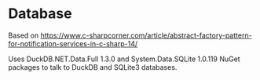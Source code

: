# Database

Based on https://www.c-sharpcorner.com/article/abstract-factory-pattern-for-notification-services-in-c-sharp-14/

Uses DuckDB.NET.Data.Full 1.3.0 and System.Data.SQLite 1.0.119 NuGet packages to talk to DuckDB and SQLite3 databases.

